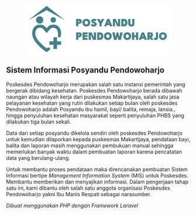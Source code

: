 <p align="center"><a href="#" target="_blank"><img src="https://raw.githubusercontent.com/Orysxincode/web-posyandu-pendowoharjo/main/public/img/logo_posyandu.svg" width="400" alt="Logo Posyandu Pendowoharjo"></a></p>

## Sistem Informasi Posyandu Pendowoharjo

Poskesdes Pendowoharjo merupakan salah satu instansi pemerintah yang bergerak dibidang kesehatan. Poskesdes Pendowoharjo berada dibawah naungan atau wilayah kerja dari puskesmas Makartijaya, salah satu jasa pelayanan kesehatan yang rutin dilakukan setiap bulan oleh poskesdes Pendowoharjo adalah Posyandu ibu hamil, bayi/ balita, remaja, lansia., hingga penyuluhan kesehatan masyarakat seperti penyuluhan PHBS yang dilakukan tiga bulan sekali. 

Data dari setiap posyandu dikelola sendiri oleh poskesdes Pendowoharjo untuk kemudian dilaporkan kepada puskesmas Makartijaya, pendataan bayi, balita dan laporan masih menggunakan pembukuan manual sehingga memerlukan banyak waktu dalam pembuatan laporan karena pencatatan data yang berulang-ulang. 

Untuk membantu proses pendataan maka direncanakan pembuatan Sistem Informasi bertipe *Management Information System* (MIS) untuk Poskesdes. Membantu memberikan dan menyajikan informasi. Dalam pengerjaan tahap satu ini, kami dibantu oleh salah satu anggota organisasi Poskesdes Pendowoharjo yakni Ibu Manis Respati sebagai narasumber.

*Dibuat menggunakan PHP dengan Framework Laravel*